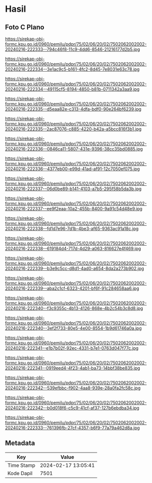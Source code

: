 # Hasil

## Foto C Plano

https://sirekap-obj-formc.kpu.go.id/0960/pemilu/pdpr/75/02/06/20/02/7502062002002-20240216-222333--794c46f8-11c9-4dd6-8546-21216177d2b5.jpg

https://sirekap-obj-formc.kpu.go.id/0960/pemilu/pdpr/75/02/06/20/02/7502062002002-20240216-222334--3e1ac9c5-b161-4fc2-8d45-7e8031e63c78.jpg

https://sirekap-obj-formc.kpu.go.id/0960/pemilu/pdpr/75/02/06/20/02/7502062002002-20240216-222334--49115cf5-8194-4850-b81b-0711342a3aa9.jpg

https://sirekap-obj-formc.kpu.go.id/0960/pemilu/pdpr/75/02/06/20/02/7502062002002-20240216-222335--d5eaa82e-c313-4dfa-bdf0-90e264bf6239.jpg

https://sirekap-obj-formc.kpu.go.id/0960/pemilu/pdpr/75/02/06/20/02/7502062002002-20240216-222335--2ac87076-c885-4220-b42a-a5bcc816f3b1.jpg

https://sirekap-obj-formc.kpu.go.id/0960/pemilu/pdpr/75/02/06/20/02/7502062002002-20240216-222336--0846ca11-5807-431e-9396-38cc35bd0885.jpg

https://sirekap-obj-formc.kpu.go.id/0960/pemilu/pdpr/75/02/06/20/02/7502062002002-20240216-222336--4377eb00-e99d-41ad-af91-12c7050ef075.jpg

https://sirekap-obj-formc.kpu.go.id/0960/pemilu/pdpr/75/02/06/20/02/7502062002002-20240216-222337--06d0be89-b141-4103-a7b5-295f58b5da3b.jpg

https://sirekap-obj-formc.kpu.go.id/0960/pemilu/pdpr/75/02/06/20/02/7502062002002-20240216-222337--ee9f2eaa-10a2-455b-8400-9a91c54d48e9.jpg

https://sirekap-obj-formc.kpu.go.id/0960/pemilu/pdpr/75/02/06/20/02/7502062002002-20240216-222338--fd1d7e96-7d1b-4be3-af65-9363ac91a18c.jpg

https://sirekap-obj-formc.kpu.go.id/0960/pemilu/pdpr/75/02/06/20/02/7502062002002-20240216-222338--619184d4-717d-4d29-a063-816627e4f469.jpg

https://sirekap-obj-formc.kpu.go.id/0960/pemilu/pdpr/75/02/06/20/02/7502062002002-20240216-222339--b3e9c5cc-d8d1-4ad0-a654-8da2a273b902.jpg

https://sirekap-obj-formc.kpu.go.id/0960/pemilu/pdpr/75/02/06/20/02/7502062002002-20240216-222339--aba2c1cf-6323-4201-bf6f-91c284658aa6.jpg

https://sirekap-obj-formc.kpu.go.id/0960/pemilu/pdpr/75/02/06/20/02/7502062002002-20240216-222340--f3c9355c-4b13-4126-868e-4b2c54b3c8d8.jpg

https://sirekap-obj-formc.kpu.go.id/0960/pemilu/pdpr/75/02/06/20/02/7502062002002-20240216-222340--3ef2f733-80e5-4e00-8554-1b9d61746a0a.jpg

https://sirekap-obj-formc.kpu.go.id/0960/pemilu/pdpr/75/02/06/20/02/7502062002002-20240216-222341--e1b7b02f-92ec-4331-b7e1-0763d047f77c.jpg

https://sirekap-obj-formc.kpu.go.id/0960/pemilu/pdpr/75/02/06/20/02/7502062002002-20240216-222341--0919eed4-4f23-4ab1-ba73-14bbf38be835.jpg

https://sirekap-obj-formc.kpu.go.id/0960/pemilu/pdpr/75/02/06/20/02/7502062002002-20240216-222342--539efbbc-f902-4aa8-939e-28a0fa2fc58c.jpg

https://sirekap-obj-formc.kpu.go.id/0960/pemilu/pdpr/75/02/06/20/02/7502062002002-20240216-222342--b0d018f6-c5c9-41cf-af37-127b6ebdba34.jpg

https://sirekap-obj-formc.kpu.go.id/0960/pemilu/pdpr/75/02/06/20/02/7502062002002-20240216-222333--761396fb-27cf-4357-b6f9-77a79a462d8a.jpg


## Metadata

| Key        | Value               |
| ---------- | ------------------- |
| Time Stamp | 2024-02-17 13:05:41 |
| Kode Dapil | 7501                |



